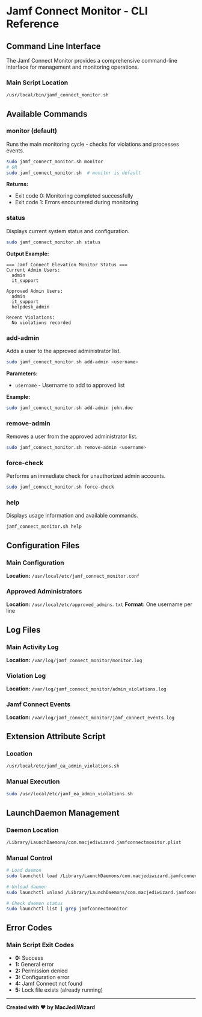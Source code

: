 # Jamf Connect Monitor - CLI Reference

## Command Line Interface

The Jamf Connect Monitor provides a comprehensive command-line interface for management and monitoring operations.

### Main Script Location
```bash
/usr/local/bin/jamf_connect_monitor.sh
```

## Available Commands

### monitor (default)
Runs the main monitoring cycle - checks for violations and processes events.

```bash
sudo jamf_connect_monitor.sh monitor
# OR
sudo jamf_connect_monitor.sh  # monitor is default
```

**Returns:**
- Exit code 0: Monitoring completed successfully
- Exit code 1: Errors encountered during monitoring

### status
Displays current system status and configuration.

```bash
sudo jamf_connect_monitor.sh status
```

**Output Example:**
```
=== Jamf Connect Elevation Monitor Status ===
Current Admin Users:
  admin
  it_support
  
Approved Admin Users:
  admin
  it_support
  helpdesk_admin
  
Recent Violations:
  No violations recorded
```

### add-admin
Adds a user to the approved administrator list.

```bash
sudo jamf_connect_monitor.sh add-admin <username>
```

**Parameters:**
- `username` - Username to add to approved list

**Example:**
```bash
sudo jamf_connect_monitor.sh add-admin john.doe
```

### remove-admin
Removes a user from the approved administrator list.

```bash
sudo jamf_connect_monitor.sh remove-admin <username>
```

### force-check
Performs an immediate check for unauthorized admin accounts.

```bash
sudo jamf_connect_monitor.sh force-check
```

### help
Displays usage information and available commands.

```bash
jamf_connect_monitor.sh help
```

## Configuration Files

### Main Configuration
**Location:** `/usr/local/etc/jamf_connect_monitor.conf`

### Approved Administrators
**Location:** `/usr/local/etc/approved_admins.txt`
**Format:** One username per line

## Log Files

### Main Activity Log
**Location:** `/var/log/jamf_connect_monitor/monitor.log`

### Violation Log
**Location:** `/var/log/jamf_connect_monitor/admin_violations.log`

### Jamf Connect Events
**Location:** `/var/log/jamf_connect_monitor/jamf_connect_events.log`

## Extension Attribute Script

### Location
```bash
/usr/local/etc/jamf_ea_admin_violations.sh
```

### Manual Execution
```bash
sudo /usr/local/etc/jamf_ea_admin_violations.sh
```

## LaunchDaemon Management

### Daemon Location
```bash
/Library/LaunchDaemons/com.macjediwizard.jamfconnectmonitor.plist
```

### Manual Control
```bash
# Load daemon
sudo launchctl load /Library/LaunchDaemons/com.macjediwizard.jamfconnectmonitor.plist

# Unload daemon
sudo launchctl unload /Library/LaunchDaemons/com.macjediwizard.jamfconnectmonitor.plist

# Check daemon status
sudo launchctl list | grep jamfconnectmonitor
```

## Error Codes

### Main Script Exit Codes
- **0:** Success
- **1:** General error
- **2:** Permission denied
- **3:** Configuration error
- **4:** Jamf Connect not found
- **5:** Lock file exists (already running)

---

**Created with ❤️ by MacJediWizard**
